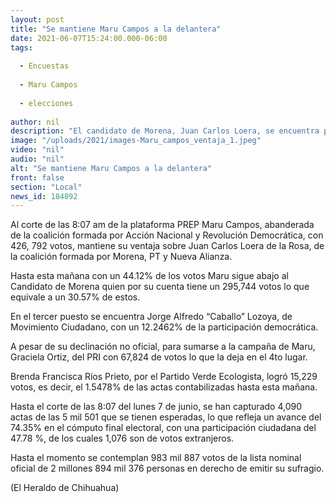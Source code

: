 ```yaml
---
layout: post
title: "Se mantiene Maru Campos a la delantera"
date: 2021-06-07T15:24:00.000-06:00
tags:
  
  - Encuestas
  
  - Maru Campos
  
  - elecciones
  
author: nil
description: "El candidato de Morena, Juan Carlos Loera, se encuentra por debajo con 30.57 por ciento de los sufragios contados"
image: "/uploads/2021/images-Maru_campos_ventaja_1.jpeg"
video: "nil"
audio: "nil"
alt: "Se mantiene Maru Campos a la delantera"
front: false
section: "Local"
news_id: 184892
---
```


Al corte de las 8:07 am de la plataforma PREP Maru Campos, abanderada de la coalición formada por Acción Nacional y Revolución Democrática, con 426, 792 votos, mantiene su ventaja sobre Juan Carlos Loera de la Rosa, de la coalición formada por Morena, PT y Nueva Alianza.

Hasta esta mañana con un 44.12% de los votos Maru sigue abajo al Candidato de Morena quien por su cuenta tiene un 295,744 votos lo que equivale a un 30.57% de estos.

En el tercer puesto se encuentra Jorge Alfredo “Caballo” Lozoya, de Movimiento Ciudadano, con un 12.2462% de la participación democrática.

A pesar de su declinación no oficial, para sumarse a la campaña de Maru, Graciela Ortiz, del PRI con 67,824 de votos lo que la deja en el 4to lugar.

Brenda Francisca Ríos Prieto, por el Partido Verde Ecologista, logró 15,229 votos, es decir, el 1.5478% de las actas contabilizadas hasta esta mañana.

Hasta el corte de las 8:07 del lunes 7 de junio, se han capturado 4,090 actas de las 5 mil 501 que se tienen esperadas, lo que refleja un avance del 74.35% en el cómputo final electoral, con una participación ciudadana del 47.78 %, de los cuales 1,076 son de votos extranjeros.

Hasta el momento se contemplan 983 mil 887 votos de la lista nominal oficial de 2 millones 894 mil 376 personas en derecho de emitir su sufragio.

(El Heraldo de Chihuahua)